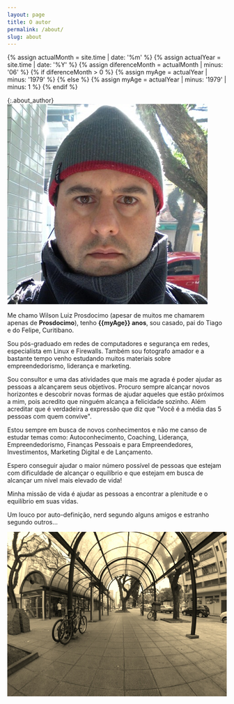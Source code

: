 ```yaml
---
layout: page
title: O autor
permalink: /about/
slug: about
---
```


{%   assign actualMonth = site.time | date: '%m'      %}
{%   assign actualYear = site.time | date: '%Y'      %}
{%   assign diferenceMonth = actualMonth | minus: '06' %}
{% if diferenceMonth > 0  %}
  {% assign myAge = actualYear | minus: '1979' %}
{% else %}
  {% assign myAge = actualYear | minus: '1979' | minus: 1 %}
{% endif %}

{:.about_author}
![Wilson Luiz Prosdocimo](/images/author.jpg)

Me chamo Wilson Luiz Prosdocimo (apesar de muitos me chamarem apenas de **Prosdocimo**), tenho **{{myAge}} anos**, sou casado, pai do Tiago e do Felipe, Curitibano.

Sou pós-graduado em redes de computadores e segurança em redes, especialista em Linux e Firewalls. Também sou fotografo amador e a bastante tempo venho estudando muitos materiais sobre empreendedorismo, liderança e marketing.

Sou consultor e uma das atividades que mais me agrada é poder ajudar as pessoas a alcançarem seus objetivos. Procuro sempre alcançar novos horizontes e descobrir novas formas de ajudar aqueles que estão próximos a mim, pois acredito que ninguém alcança a felicidade sozinho. Além acreditar que é verdadeira a expressão que diz que "Você é a média das 5 pessoas com quem convive".

Estou sempre em busca de novos conhecimentos e não me canso de estudar temas como: Autoconhecimento, Coaching, Liderança, Empreendedorismo, Finanças Pessoais e para Empreendedores, Investimentos, Marketing Digital e de Lançamento.

Espero conseguir ajudar o maior número possível de pessoas que estejam com dificuldade de alcançar o equilíbrio e que estejam em busca de alcançar um nível mais elevado de vida!

Minha missão de vida é ajudar as pessoas a encontrar a plenitude e o equilíbrio em suas vidas.

Um louco por auto-definição, nerd segundo alguns amigos e estranho segundo outros...

![Pelo Caminho...](/images/bicicleta.jpg)
